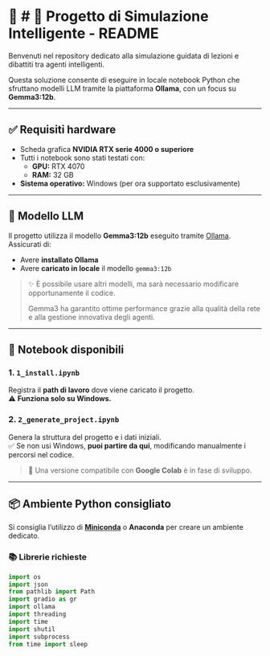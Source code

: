 # 📖 # 💬 Progetto di Simulazione Intelligente - README

Benvenuti nel repository dedicato alla simulazione guidata di lezioni e dibattiti tra agenti intelligenti.

Questa soluzione consente di eseguire in locale notebook Python che sfruttano modelli LLM tramite la piattaforma **Ollama**, con un focus su **Gemma3:12b**.  

---

## ✅ Requisiti hardware

- Scheda grafica **NVIDIA RTX serie 4000 o superiore**
- Tutti i notebook sono stati testati con:
  - **GPU:** RTX 4070
  - **RAM:** 32 GB
- **Sistema operativo:** Windows (per ora supportato esclusivamente)

---

## 🧠 Modello LLM

Il progetto utilizza il modello **Gemma3:12b** eseguito tramite [Ollama](https://ollama.com/).  
Assicurati di:

- Avere **installato Ollama**
- Avere **caricato in locale** il modello `gemma3:12b`

> ✨ È possibile usare altri modelli, ma sarà necessario modificare opportunamente il codice.
>
> Gemma3 ha garantito ottime performance grazie alla qualità della rete e alla gestione innovativa degli agenti.

---

## 📁 Notebook disponibili

### 1. `1_install.ipynb`  
Registra il **path di lavoro** dove viene caricato il progetto.  
⚠️ **Funziona solo su Windows.**

### 2. `2_generate_project.ipynb`  
Genera la struttura del progetto e i dati iniziali.  
✅ Se non usi Windows, **puoi partire da qui**, modificando manualmente i percorsi nel codice.

> 🧪 Una versione compatibile con **Google Colab** è in fase di sviluppo.

---

## 📦 Ambiente Python consigliato

Si consiglia l’utilizzo di **[Miniconda](https://docs.conda.io/en/latest/miniconda.html)** o **Anaconda** per creare un ambiente dedicato.

### 📚 Librerie richieste

```python
import os
import json
from pathlib import Path
import gradio as gr
import ollama
import threading
import time
import shutil
import subprocess
from time import sleep
